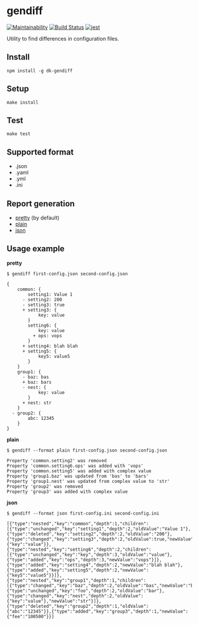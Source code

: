# gendiff

[![Maintainability](https://api.codeclimate.com/v1/badges/e016b7cfa41c3b5b316a/maintainability)](https://codeclimate.com/github/DimaKabanov/project-lvl2-s257/maintainability)
[![Build Status](https://travis-ci.org/DimaKabanov/project-lvl2-s257.svg?branch=master)](https://travis-ci.org/DimaKabanov/project-lvl2-s257)
[![jest](https://facebook.github.io/jest/img/jest-badge.svg)](https://github.com/facebook/jest)

Utility to find differences in configuration files.

## Install

```console
npm install -g dk-gendiff
```

## Setup

```console
make install
```

## Test

```console
make test
```

## Supported format

* .json
* .yaml
* .yml
* .ini

## Report generation


- [pretty](#pretty) (by default)
- [plain](#plain)
- [json](#json)

## Usage example

**<a name="pretty"></a>pretty**
```console
$ gendiff first-config.json second-config.json

{
    common: {
        setting1: Value 1
      - setting2: 200
      - setting3: true
      + setting3: {
            key: value
        }
        setting6: {
            key: value
          + ops: vops
        }
      + setting4: blah blah
      + setting5: {
            key5: value5
        }
    }
    group1: {
      - baz: bas
      + baz: bars
      - nest: {
            key: value
        }
      + nest: str
    }
  - group2: {
        abc: 12345
    }
}
```

**<a name="plain"></a>plain**
```console
$ gendiff --format plain first-config.json second-config.json

Property 'common.setting2' was removed
Property 'common.setting6.ops' was added with 'vops'
Property 'common.setting5' was added with complex value
Property 'group1.baz' was updated from 'bas' to 'bars'
Property 'group1.nest' was updated from complex value to 'str'
Property 'group2' was removed
Property 'group3' was added with complex value
```

**<a name="json"></a>json**
```console
$ gendiff --format json first-config.ini second-config.ini

[{"type":"nested","key":"common","depth":1,"children":[{"type":"unchanged","key":"setting1","depth":2,"oldValue":"Value 1"},{"type":"deleted","key":"setting2","depth":2,"oldValue":"200"},{"type":"changed","key":"setting3","depth":2,"oldValue":true,"newValue":{"key":"value"}},{"type":"nested","key":"setting6","depth":2,"children":[{"type":"unchanged","key":"key","depth":3,"oldValue":"value"},{"type":"added","key":"ops","depth":3,"newValue":"vops"}]},{"type":"added","key":"setting4","depth":2,"newValue":"blah blah"},{"type":"added","key":"setting5","depth":2,"newValue":{"key5":"value5"}}]},{"type":"nested","key":"group1","depth":1,"children":[{"type":"changed","key":"baz","depth":2,"oldValue":"bas","newValue":"bars"},{"type":"unchanged","key":"foo","depth":2,"oldValue":"bar"},{"type":"changed","key":"nest","depth":2,"oldValue":{"key":"value"},"newValue":"str"}]},{"type":"deleted","key":"group2","depth":1,"oldValue":{"abc":"12345"}},{"type":"added","key":"group3","depth":1,"newValue":{"fee":"100500"}}]
```